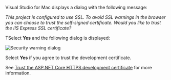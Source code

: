 Visual Studio for Mac displays a dialog with the following message:

*This project is configured to use SSL. To avoid SSL warnings in the browser you can choose to trust the self-signed certificate. Would you like to trust the IIS Express SSL certificate?*

TSelect **Yes** and the following dialog is displayed:

![Security warning dialog](~/getting-started/_static/cert.png)

Select **Yes** if you agree to trust the development certificate.

See [Trust the ASP.NET Core HTTPS development certificate](xref:security/enforcing-ssl#trust-the-aspnet-core-https-development-certificate-on-windows-and-macos) for more information.